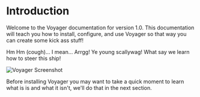 # Introduction

Welcome to the Voyager documentation for version 1.0. This documentation will teach you how to install, configure, and use Voyager so that way you can create some kick ass stuff!

Hm Hm \(cough\)… I mean… Arrgg! Ye young scallywag! What say we learn how to steer this ship!

![Voyager Screenshot](https://s3.amazonaws.com/thecontrolgroup/voyager-screenshot.png)

Before installing Voyager you may want to take a quick moment to learn what is is and what it isn't, we'll do that in the next section.

